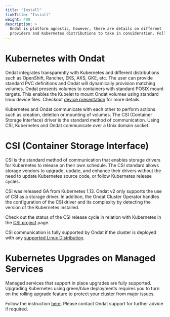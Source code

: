 ```yaml
---
title: "Install"
linkTitle: "Install"
weight: 400
description: >
  Ondat is platform agnostic, however, there are details on different
  providers and Kubernetes distributions to take in consideration. Follow the instructions to Install, Provision or Troubleshoot according to your providers.
---
```


# Kubernetes with Ondat

Ondat integrates transparently with Kubernetes and different distributions
such as OpenShift, Rancher, EKS, AKS, GKE, etc. The user can provide standard
PVC definitions and Ondat will dynamically provision matching volumes.
Ondat presents volumes to containers with standard POSIX mount targets.
This enables the Kubelet to mount Ondat volumes using standard linux device
files. Checkout [device presentation](/docs/concepts/volumes) for more details.

Kubernetes and Ondat communicate with each other to perform actions such as
creation, deletion or mounting of volumes. The CSI (Container Storage
Interface) driver is the standard method of communication. Using CSI,
Kubernetes and Ondat communicate over a Unix domain socket.

# CSI (Container Storage Interface)

CSI is the standard method of communication that enables storage drivers for
Kubernetes to release on their own schedule. The CSI standard allows storage
vendors to upgrade, update, and enhance their drivers without the need to
update Kubernetes source code, or follow Kubernetes release cycles.

CSI was released GA from Kubernetes 1.13. Ondat v2 only supports the use of
CSI as a storage driver. In addition, the Ondat Cluster Operator handles
the configuration of the CSI driver and its complexity by detecting the version
of the Kubernetes installed.

Check out the status of the CSI release cycle in relation with Kubernetes in
the [CSI project](https://kubernetes-csi.github.io/docs/) page.

CSI communication is fully supported by Ondat if the cluster is deployed
with any [supported Linux Distribution](/docs/prerequisites/systemconfiguration#distribution-specifics).

# Kubernetes Upgrades on Managed Services

Managed services that support in place upgrades are fully supported. Upgrading Kubernetes using green/blue deployments requires you to turn on the rolling upgrade feature to protect your cluster from major issues.

Follow the instruction [here](docs/operations/using-rolling-upgrades.md). Please contact Ondat support for further advice if required.
